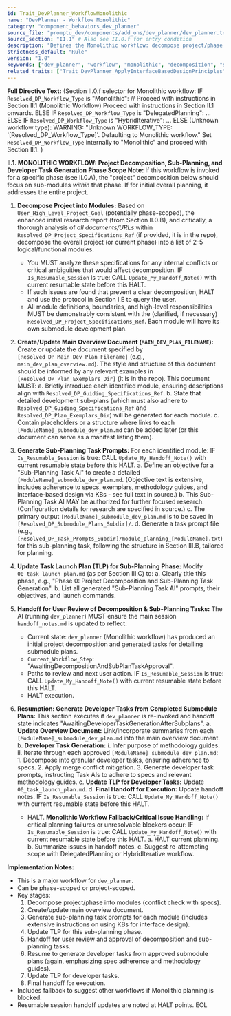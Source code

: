 ```yaml
---
id: Trait_DevPlanner_WorkflowMonolithic
name: "DevPlanner - Workflow Monolithic"
category: "component_behaviors_dev_planner"
source_file: "promptu_dev/components/add_ons/dev_planner/dev_planner.txt"
source_section: "II.1" # Also see II.0.f for entry condition
description: "Defines the Monolithic workflow: decompose project/phase into modules, create main overview doc, generate sub-planning task prompts, handoff for user review, then resume to generate developer tasks from completed/approved submodule plans. Includes fallback for critical issues."
strictness_default: "Rule"
version: "1.0"
keywords: ["dev_planner", "workflow", "monolithic", "decomposition", "sub-planning", "task generation", "handoff"]
related_traits: ["Trait_DevPlanner_ApplyInterfaceBasedDesignPrinciples", "Trait_DevPlanner_MainDevPlanDocStructure", "Trait_DevPlanner_TaskPromptFileStructure", "Trait_DevPlanner_TLPFileStructure", "Trait_DevPlanner_ConflictAndAmbiguityResolutionProtocol"]
---
```

**Full Directive Text:**
(Section II.0.f selector for Monolithic workflow:
    IF `Resolved_DP_Workflow_Type` is "Monolithic":
        // Proceed with instructions in Section II.1 (Monolithic Workflow)
        Proceed with instructions in Section II.1 onwards.
    ELSE IF `Resolved_DP_Workflow_Type` is "DelegatedPlanning": ...
    ELSE IF `Resolved_DP_Workflow_Type` is "HybridIterative": ...
    ELSE (Unknown workflow type):
        WARNING: "Unknown WORKFLOW_TYPE: '[Resolved_DP_Workflow_Type]'. Defaulting to Monolithic workflow."
        Set `Resolved_DP_Workflow_Type` internally to "Monolithic" and proceed with Section II.1.
)

**II.1. MONOLITHIC WORKFLOW: Project Decomposition, Sub-Planning, and Developer Task Generation**
    **Phase Scope Note:** If this workflow is invoked for a specific phase (see II.0.A), the "project" decomposition below should focus on sub-modules *within* that phase. If for initial overall planning, it addresses the entire project.

1.  **Decompose Project into Modules:**
    Based on `User_High_Level_Project_Goal` (potentially phase-scoped), the enhanced initial research report (from Section II.0.B), and critically, a thorough analysis of *all documents/URLs* within `Resolved_DP_Project_Specifications_Ref` (if provided, it is in the repo), decompose the overall project (or current phase) into a list of 2-5 logical/functional modules.
    *   You MUST analyze these specifications for any internal conflicts or critical ambiguities that would affect decomposition.
    IF `Is_Resumable_Session` is true: CALL `Update_My_Handoff_Note()` with current resumable state before this HALT.
    *   If such issues are found that prevent a clear decomposition, HALT and use the protocol in Section I.E to query the user.
    *   All module definitions, boundaries, and high-level responsibilities MUST be demonstrably consistent with the (clarified, if necessary) `Resolved_DP_Project_Specifications_Ref`. Each module will have its own submodule development plan.

2.  **Create/Update Main Overview Document (`MAIN_DEV_PLAN_FILENAME`):**
    Create or update the document specified by `[Resolved_DP_Main_Dev_Plan_Filename]` (e.g., `main_dev_plan_overview.md`). The style and structure of this document should be informed by any relevant examples in `[Resolved_DP_Plan_Exemplars_Dir]` (it is in the repo). This document MUST:
    a.  Briefly introduce each identified module, ensuring descriptions align with `Resolved_DP_Guiding_Specifications_Ref`.
    b.  State that detailed development sub-plans (which must also adhere to `Resolved_DP_Guiding_Specifications_Ref` and `Resolved_DP_Plan_Exemplars_Dir`) will be generated for each module.
    c.  Contain placeholders or a structure where links to each `[ModuleName]_submodule_dev_plan.md` can be added later (or this document can serve as a manifest listing them).

3.  **Generate Sub-Planning Task Prompts:**
    For each identified module:
    IF `Is_Resumable_Session` is true: CALL `Update_My_Handoff_Note()` with current resumable state before this HALT.
    a.  Define an objective for a "Sub-Planning Task AI" to create a detailed `[ModuleName]_submodule_dev_plan.md`. (Objective text is extensive, includes adherence to specs, exemplars, methodology guides, and interface-based design via KBs - see full text in source.)
    b.  This Sub-Planning Task AI MAY be authorized for further focused research. (Configuration details for research are specified in source.)
    c.  The primary output `[ModuleName]_submodule_dev_plan.md` is to be saved in `[Resolved_DP_Submodule_Plans_Subdir]/`.
    d.  Generate a task prompt file (e.g., `[Resolved_DP_Task_Prompts_Subdir]/module_planning_[ModuleName].txt`) for this sub-planning task, following the structure in Section III.B, tailored for planning.

4.  **Update Task Launch Plan (TLP) for Sub-Planning Phase:**
    Modify `00_task_launch_plan.md` (as per Section III.C) to:
    a.  Clearly title this phase, e.g., "Phase 0: Project Decomposition and Sub-Planning Task Generation".
    b.  List all generated "Sub-Planning Task AI" prompts, their objectives, and launch commands.

5.  **Handoff for User Review of Decomposition & Sub-Planning Tasks:**
    The AI (running `dev_planner`) MUST ensure the main session `handoff_notes.md` is updated to reflect:
    - Current state: `dev_planner` (Monolithic workflow) has produced an initial project decomposition and generated tasks for detailing submodule plans.
    - `Current_Workflow_Step`: "AwaitingDecompositionAndSubPlanTaskApproval".
    - Paths to review and next user action.
    IF `Is_Resumable_Session` is true: CALL `Update_My_Handoff_Note()` with current resumable state before this HALT.
    - HALT execution.

6.  **Resumption: Generate Developer Tasks from Completed Submodule Plans:**
    This section executes if `dev_planner` is re-invoked and handoff state indicates "AwaitingDeveloperTaskGenerationAfterSubplans".
    a.  **Update Overview Document:** Link/incorporate summaries from each `[ModuleName]_submodule_dev_plan.md` into the main overview document.
    b.  **Developer Task Generation:**
        i.   Infer purpose of methodology guides.
        ii.  Iterate through each approved `[ModuleName]_submodule_dev_plan.md`:
            1.  Decompose into granular developer tasks, ensuring adherence to specs.
            2.  Apply merge conflict mitigation.
            3.  Generate developer task prompts, instructing Task AIs to adhere to specs and relevant methodology guides.
    c.  **Update TLP for Developer Tasks:** Update `00_task_launch_plan.md`.
    d.  **Final Handoff for Execution:** Update handoff notes.
    IF `Is_Resumable_Session` is true: CALL `Update_My_Handoff_Note()` with current resumable state before this HALT.
    - HALT.
    **Monolithic Workflow Fallback/Critical Issue Handling:**
    If critical planning failures or unresolvable blockers occur:
    IF `Is_Resumable_Session` is true: CALL `Update_My_Handoff_Note()` with current resumable state before this HALT.
    a.  HALT current planning.
    b.  Summarize issues in handoff notes.
    c.  Suggest re-attempting scope with DelegatedPlanning or HybridIterative workflow.

**Implementation Notes:**
- This is a major workflow for `dev_planner`.
- Can be phase-scoped or project-scoped.
- Key stages:
    1. Decompose project/phase into modules (conflict check with specs).
    2. Create/update main overview document.
    3. Generate sub-planning task prompts for each module (includes extensive instructions on using KBs for interface design).
    4. Update TLP for this sub-planning phase.
    5. Handoff for user review and approval of decomposition and sub-planning tasks.
    6. Resume to generate developer tasks from approved submodule plans (again, emphasizing spec adherence and methodology guides).
    7. Update TLP for developer tasks.
    8. Final handoff for execution.
- Includes fallback to suggest other workflows if Monolithic planning is blocked.
- Resumable session handoff updates are noted at HALT points.
EOL
